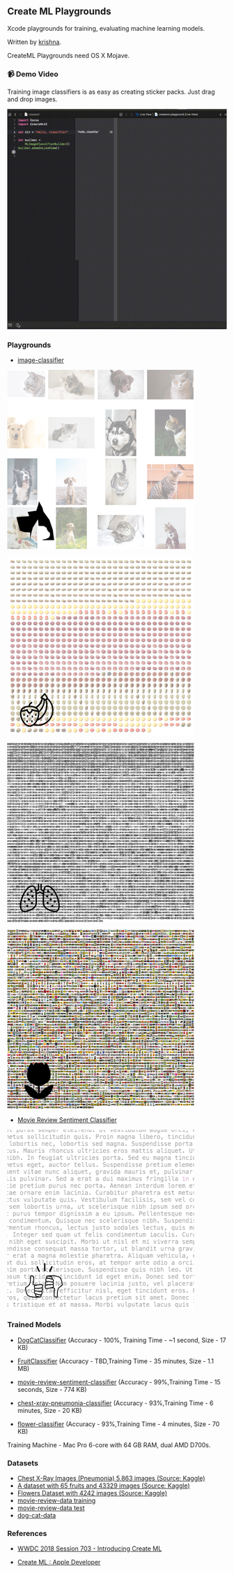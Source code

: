 ## Create ML Playgrounds

Xcode playgrounds for training, evaluating machine learning models.

Written by [krishna](https://blackwaterparkstudios.com).

CreateML Playgrounds need OS X Mojave.

### 📹 Demo Video

Training image classifiers is as easy as creating sticker packs. Just drag and drop images.

![How to Train & Test Image Classifier Using Create ML Playgrounds](dog-cat-classifier-demo.gif)

### Playgrounds

- [image-classifier](image-classifier.playground)

![dog-cat-classifier](images/dog-cat-classifier.png)

![fruit-classifier](images/fruit-classifier.png)

![chest-xray-pneumonia-classifier](images/chest-xray-pneumonia-classifier.png)

![flower-classifier](images/flower-classifier.png)

- [Movie Review Sentiment Classifier](movie-review-sentiment-classifier.playground)

![movie-review-sentiment-classifier](images/movie-review-sentiment-classifier.png)

### Trained Models

- [DogCatClassifier](models/DogCatClassifier.mlmodel) (Accuracy - 100%, Training Time - ~1 second, Size - 17 KB)
- [FruitClassifier](models/FruitClassifier.mlmodel) (Accuracy - TBD,Training Time - 35 minutes, Size - 1.1 MB)
- [movie-review-sentiment-classifier](models/movie-review-sentiment.mlmodel) (Accuracy - 99%,Training Time - 15 seconds, Size - 774 KB)

- [chest-xray-pneumonia-classifier](models/ChestXrayPneumoniaClassifier.mlmodel) (Accuracy - 93%,Training Time - 6 minutes, Size - 20 KB)

- [flower-classifier](models/FlowerClassifier.mlmodel) (Accuracy - 93%,Training Time - 4 minutes, Size - 70 KB)

Training Machine - Mac Pro 6-core with 64 GB RAM, dual AMD D700s.

### Datasets

- [Chest X-Ray Images (Pneumonia) 5,863 images (Source: Kaggle)][aaef79c3]
- [A dataset with 65 fruits and 43329 images (Source: Kaggle)][dab38c66]
- [Flowers Dataset with 4242 images (Source: Kaggle)][d2561765]
- [movie-review-data training](datasets/train-movie-reviews.zip)
- [movie-review-data test](datasets/test-movie-reviews.zip)
- [dog-cat-data](datasets/dog-cat-data.zip)


### References

- [WWDC 2018 Session 703 - Introducing Create ML][66033728]
- [Create ML : Apple Developer][d8f80357]

  [d8f80357]: https://developer.apple.com/documentation/create_ml "Create ML : Apple Developer"

  [66033728]: https://developer.apple.com/videos/play/wwdc2018/703/ "WWDC 2018 Session 703 - Introducing Create ML"
  [dab38c66]: https://www.kaggle.com/moltean/fruits "A dataset with 65 fruits and 43329 images (Source: Kaggle)"
  [aaef79c3]: https://www.kaggle.com/paultimothymooney/chest-xray-pneumonia "Chest X-Ray Images (Pneumonia) 5,863 images (Source: Kaggle)"
  [d2561765]: https://www.kaggle.com/alxmamaev/flowers-recognition "Flowers Dataset from Kaggle (4242 images)"
